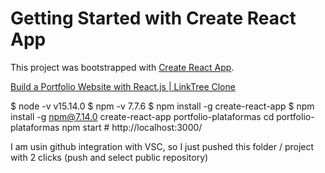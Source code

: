 # Getting Started with Create React App

This project was bootstrapped with [Create React App](https://github.com/facebook/create-react-app).

[Build a Portfolio Website with React.js | LinkTree Clone](https://youtu.be/opfMRWpZRYk)


$ node -v
v15.14.0
$ npm -v
7.7.6
$ npm install -g create-react-app
$ npm install -g npm@7.14.0
create-react-app portfolio-plataformas
cd portfolio-plataformas
npm start # http://localhost:3000/


I am usin github integration with VSC, so I just pushed this folder / project with 2 clicks (push and select public repository)


